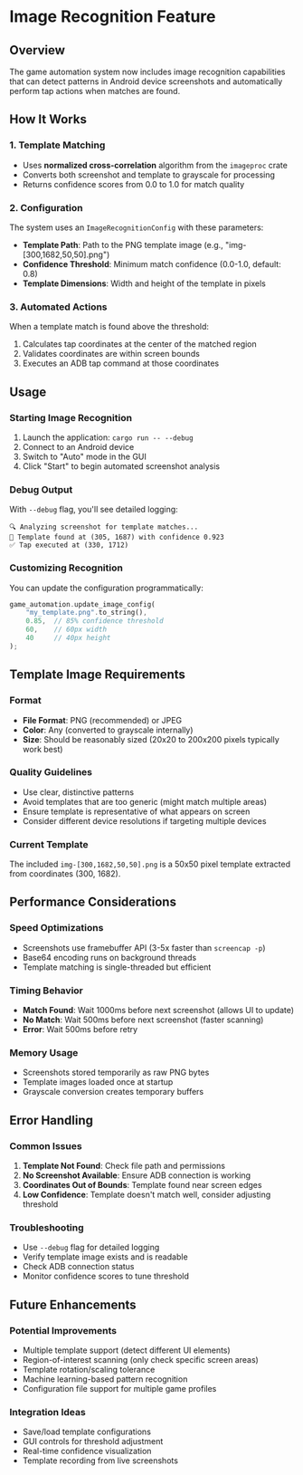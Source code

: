 # Image Recognition Feature

## Overview
The game automation system now includes image recognition capabilities that can detect patterns in Android device screenshots and automatically perform tap actions when matches are found.

## How It Works

### 1. Template Matching
- Uses **normalized cross-correlation** algorithm from the `imageproc` crate
- Converts both screenshot and template to grayscale for processing
- Returns confidence scores from 0.0 to 1.0 for match quality

### 2. Configuration
The system uses an `ImageRecognitionConfig` with these parameters:
- **Template Path**: Path to the PNG template image (e.g., "img-[300,1682,50,50].png")
- **Confidence Threshold**: Minimum match confidence (0.0-1.0, default: 0.8)
- **Template Dimensions**: Width and height of the template in pixels

### 3. Automated Actions
When a template match is found above the threshold:
1. Calculates tap coordinates at the center of the matched region
2. Validates coordinates are within screen bounds
3. Executes an ADB tap command at those coordinates

## Usage

### Starting Image Recognition
1. Launch the application: `cargo run -- --debug`
2. Connect to an Android device
3. Switch to "Auto" mode in the GUI
4. Click "Start" to begin automated screenshot analysis

### Debug Output
With `--debug` flag, you'll see detailed logging:
```
🔍 Analyzing screenshot for template matches...
🎯 Template found at (305, 1687) with confidence 0.923
✅ Tap executed at (330, 1712)
```

### Customizing Recognition
You can update the configuration programmatically:
```rust
game_automation.update_image_config(
    "my_template.png".to_string(),
    0.85,  // 85% confidence threshold
    60,    // 60px width
    40     // 40px height
);
```

## Template Image Requirements

### Format
- **File Format**: PNG (recommended) or JPEG
- **Color**: Any (converted to grayscale internally)
- **Size**: Should be reasonably sized (20x20 to 200x200 pixels typically work best)

### Quality Guidelines
- Use clear, distinctive patterns
- Avoid templates that are too generic (might match multiple areas)
- Ensure template is representative of what appears on screen
- Consider different device resolutions if targeting multiple devices

### Current Template
The included `img-[300,1682,50,50].png` is a 50x50 pixel template extracted from coordinates (300, 1682).

## Performance Considerations

### Speed Optimizations
- Screenshots use framebuffer API (3-5x faster than `screencap -p`)
- Base64 encoding runs on background threads
- Template matching is single-threaded but efficient

### Timing Behavior
- **Match Found**: Wait 1000ms before next screenshot (allows UI to update)
- **No Match**: Wait 500ms before next screenshot (faster scanning)
- **Error**: Wait 500ms before retry

### Memory Usage
- Screenshots stored temporarily as raw PNG bytes
- Template images loaded once at startup
- Grayscale conversion creates temporary buffers

## Error Handling

### Common Issues
1. **Template Not Found**: Check file path and permissions
2. **No Screenshot Available**: Ensure ADB connection is working
3. **Coordinates Out of Bounds**: Template found near screen edges
4. **Low Confidence**: Template doesn't match well, consider adjusting threshold

### Troubleshooting
- Use `--debug` flag for detailed logging
- Verify template image exists and is readable
- Check ADB connection status
- Monitor confidence scores to tune threshold

## Future Enhancements

### Potential Improvements
- Multiple template support (detect different UI elements)
- Region-of-interest scanning (only check specific screen areas)
- Template rotation/scaling tolerance
- Machine learning-based pattern recognition
- Configuration file support for multiple game profiles

### Integration Ideas
- Save/load template configurations
- GUI controls for threshold adjustment
- Real-time confidence visualization
- Template recording from live screenshots
